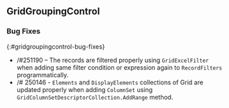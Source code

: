 ## GridGroupingControl

### Bug Fixes
{:#gridgroupingcontrol-bug-fixes}

* /#251190 – The records are filtered properly using `GridExcelFilter` when adding same filter condition or expression again to `RecordFilters` programmatically.
* /# 250146 - `Elements` and `DisplayElements` collections of Grid are updated properly when adding `ColumnSet` using `GridColumnSetDescriptorCollection.AddRange` method. 
